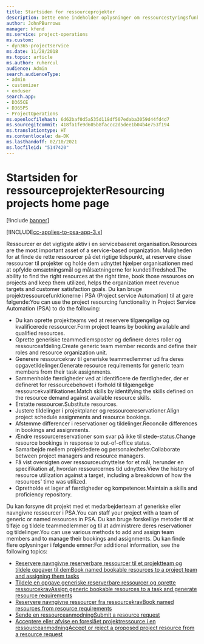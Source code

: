 ```yaml
---
title: Startsiden for ressourceprojekter
description: Dette emne indeholder oplysninger om ressourcestyringsfunktionerne i Project Service Automation (PSA) til Dynamics 365.
author: JohnPBurrows
manager: kfend
ms.service: project-operations
ms.custom:
- dyn365-projectservice
ms.date: 11/28/2018
ms.topic: article
ms.author: ruhercul
audience: Admin
search.audienceType:
- admin
- customizer
- enduser
search.app:
- D365CE
- D365PS
- ProjectOperations
ms.openlocfilehash: 6d62baf0d5a535d118df507edaba3059d44fd4d7
ms.sourcegitcommit: 418fa1fe9d605b8faccc2d5dee1b04b4e753f194
ms.translationtype: HT
ms.contentlocale: da-DK
ms.lasthandoff: 02/10/2021
ms.locfileid: "5147420"
---
```

# <a name="resourcing-projects-home-page"></a><span data-ttu-id="6b691-103">Startsiden for ressourceprojekter</span><span class="sxs-lookup"><span data-stu-id="6b691-103">Resourcing projects home page</span></span>

[!include [banner](../includes/psa-now-project-operations.md)]

[!INCLUDE[cc-applies-to-psa-app-3.x](../includes/cc-applies-to-psa-app-3x.md)]

<span data-ttu-id="6b691-104">Ressourcer er det vigtigste aktiv i en servicebaseret organisation.</span><span class="sxs-lookup"><span data-stu-id="6b691-104">Resources are the most important asset of a service-based organization.</span></span> <span data-ttu-id="6b691-105">Muligheden for at finde de rette ressourcer på det rigtige tidspunkt, at reservere disse ressourcer til projekter og holde dem udnyttet hjælper organisationen med at opfylde omsætningsmål og målsætningerne for kundetilfredshed.</span><span class="sxs-lookup"><span data-stu-id="6b691-105">The ability to find the right resources at the right time, book those resources on projects and keep them utilized, helps the organization meet revenue targets and customer satisfaction goals.</span></span> <span data-ttu-id="6b691-106">Du kan bruge projektressourcefunktionerne i PSA (Project service Automation) til at gøre følgende:</span><span class="sxs-lookup"><span data-stu-id="6b691-106">You can use the project resourcing functionality in Project Service Automation (PSA) to do the following:</span></span>

- <span data-ttu-id="6b691-107">Du kan oprette projektteams ved at reservere tilgængelige og kvalificerede ressourcer.</span><span class="sxs-lookup"><span data-stu-id="6b691-107">Form project teams by booking available and qualified resources.</span></span>
- <span data-ttu-id="6b691-108">Oprette generiske teammedlemsposter og definere deres roller og ressourceafdeling.</span><span class="sxs-lookup"><span data-stu-id="6b691-108">Create generic team member records and define their roles and resource organization unit.</span></span>
- <span data-ttu-id="6b691-109">Generere ressourcekrav til generiske teammedlemmer ud fra deres opgavetildelinger.</span><span class="sxs-lookup"><span data-stu-id="6b691-109">Generate resource requirements for generic team members from their task assignments.</span></span>
- <span data-ttu-id="6b691-110">Sammenholde færdigheder ved at identificere de færdigheder, der er defineret for ressourcebehovet i forhold til tilgængelige ressourcekvalifikationer.</span><span class="sxs-lookup"><span data-stu-id="6b691-110">Match skills by identifying the skills defined on the resource demand against available resource skills.</span></span>
- <span data-ttu-id="6b691-111">Erstatte ressourcer.</span><span class="sxs-lookup"><span data-stu-id="6b691-111">Substitute resources.</span></span>
- <span data-ttu-id="6b691-112">Justere tildelinger i projektplaner og ressourcereservationer.</span><span class="sxs-lookup"><span data-stu-id="6b691-112">Align project schedule assignments and resource bookings.</span></span>
- <span data-ttu-id="6b691-113">Afstemme differencer i reservationer og tildelinger.</span><span class="sxs-lookup"><span data-stu-id="6b691-113">Reconcile differences in bookings and assignments.</span></span>
- <span data-ttu-id="6b691-114">Ændre ressourcereservationer som svar på ikke til stede-status.</span><span class="sxs-lookup"><span data-stu-id="6b691-114">Change resource bookings in response to out-of-office status.</span></span>
- <span data-ttu-id="6b691-115">Samarbejde mellem projektledere og personalechefer.</span><span class="sxs-lookup"><span data-stu-id="6b691-115">Collaborate between project managers and resource managers.</span></span>
- <span data-ttu-id="6b691-116">Få vist oversigten over ressourceudnyttelse for et mål, herunder en specifikation af, hvordan ressourcernes tid udnyttes.</span><span class="sxs-lookup"><span data-stu-id="6b691-116">View the history of resource utilization against a target, including a breakdown of how the resources' time was utilized.</span></span>
- <span data-ttu-id="6b691-117">Opretholde et lager af færdigheder og kompetencer.</span><span class="sxs-lookup"><span data-stu-id="6b691-117">Maintain a skills and proficiency repository.</span></span>


<span data-ttu-id="6b691-118">Du kan forsyne dit projekt med et medarbejderteam af generiske eller navngivne ressourcer i PSA.</span><span class="sxs-lookup"><span data-stu-id="6b691-118">You can staff your project with a team of generic or named resources in PSA.</span></span> <span data-ttu-id="6b691-119">Du kan bruge forskellige metoder til at tilføje og tildele teammedlemmer og til at administrere deres reservationer og tildelinger.</span><span class="sxs-lookup"><span data-stu-id="6b691-119">You can use various methods to add and assign team members and to manage their bookings and assignments.</span></span> <span data-ttu-id="6b691-120">Du kan finde flere oplysninger i følgende emner:</span><span class="sxs-lookup"><span data-stu-id="6b691-120">For additional information, see the following topics:</span></span>

- [<span data-ttu-id="6b691-121">Reservere navngivne reserverbare ressourcer til et projektteam og tildele opgaver til dem</span><span class="sxs-lookup"><span data-stu-id="6b691-121">Book named bookable resources to a project team and assigning them tasks</span></span>](assign-named-bookable-resource.md)
- [<span data-ttu-id="6b691-122">Tildele en opgave generiske reserverbare ressourcer og oprette ressourcekrav</span><span class="sxs-lookup"><span data-stu-id="6b691-122">Assign generic bookable resources to a task and generate resource requirements</span></span>](assign-generic-bookable-resource.md)
- [<span data-ttu-id="6b691-123">Reservere navngivne ressourcer fra ressourcekrav</span><span class="sxs-lookup"><span data-stu-id="6b691-123">Book named resources from resource requirements</span></span>](book-named-resource.md)
- [<span data-ttu-id="6b691-124">Sende en ressourceanmodning</span><span class="sxs-lookup"><span data-stu-id="6b691-124">Submit a resource request</span></span>](submit-resource-request.md)
- [<span data-ttu-id="6b691-125">Acceptere eller afvise en foreslået projektressource i en ressourceanmodning</span><span class="sxs-lookup"><span data-stu-id="6b691-125">Accept or reject a proposed project resource from a resource request</span></span>](accept-reject-proposed-resource.md)

